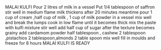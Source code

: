 MALAI KULFI
Pour 2 litres of milk in a vessel
Put 1/4 tablespoon of saffron 
stir well in medium flame
milk thickens after 20 minutes
meantime pour 1 cup of cream ,half cup of milk , 1 cup of milk powder in a vessel 
mix well and break the lumps 
cook in low flame until it becomes thick 
mix the paste with kulfi mixture 
stir well 
add half cup of sugar 
after the texture becomes grainy add cardamom powder half tablespoon , cashew 2 tablespoon ,pistachios 2 tablespoon,almonds 2 table spoon 
mix well
fill in moulds and freeze for 8 hours 
MALAI KULFI IS READY 